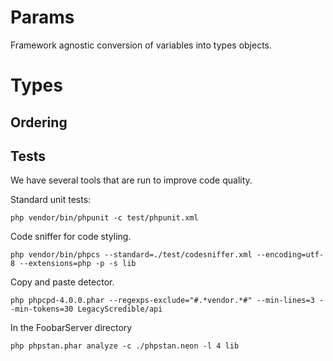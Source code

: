 # Params

Framework agnostic conversion of variables into types objects.


# Types


## Ordering








## Tests

We have several tools that are run to improve code quality.

Standard unit tests:

```
php vendor/bin/phpunit -c test/phpunit.xml
```


Code sniffer for code styling.

```
php vendor/bin/phpcs --standard=./test/codesniffer.xml --encoding=utf-8 --extensions=php -p -s lib

```

Copy and paste detector.
```
php phpcpd-4.0.0.phar --regexps-exclude="#.*vendor.*#" --min-lines=3 --min-tokens=30 LegacyScredible/api
```

In the FoobarServer directory
```
php phpstan.phar analyze -c ./phpstan.neon -l 4 lib
```